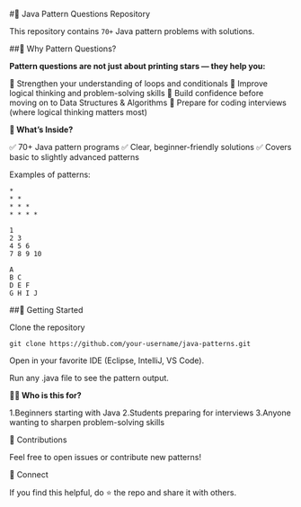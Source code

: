 #🎯 Java Pattern Questions Repository

This repository contains `70+` Java pattern problems with solutions.

##📌 Why Pattern Questions?

**Pattern questions are not just about printing stars — they help you:**

🔹 Strengthen your understanding of loops and conditionals
🔹 Improve logical thinking and problem-solving skills
🔹 Build confidence before moving on to Data Structures & Algorithms
🔹 Prepare for coding interviews (where logical thinking matters most)

**📂 What’s Inside?**

✅ 70+ Java pattern programs
✅ Clear, beginner-friendly solutions
✅ Covers basic to slightly advanced patterns

Examples of patterns:
```
*
* *
* * *
* * * *
```
```
1
2 3
4 5 6
7 8 9 10
```
```
A
B C
D E F
G H I J
```

##🚀 Getting Started

Clone the repository
```
git clone https://github.com/your-username/java-patterns.git
```

Open in your favorite IDE (Eclipse, IntelliJ, VS Code).

Run any .java file to see the pattern output.

**👩‍💻 Who is this for?**

1.Beginners starting with Java
2.Students preparing for interviews
3.Anyone wanting to sharpen problem-solving skills

🤝 Contributions

Feel free to open issues or contribute new patterns!

🔗 Connect

If you find this helpful, do ⭐ the repo and share it with others.
